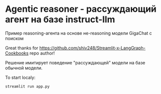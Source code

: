 # Agentic reasoner - рассуждающий агент на базе instruct-llm
Пример reasoning-агента на основе не-reasoning модели GigaChat с поиском

Great thanks for https://github.com/shiv248/Streamlit-x-LangGraph-Cookbooks repo author!

Решение имитирует поведение "рассуждающей" модели на базе обычной модели.

To start localy:
```
streamlit run app.py
```